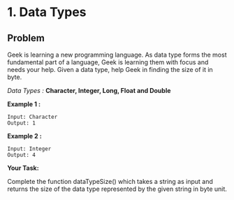 # 1. Data Types

## Problem

Geek is learning a new programming language. As data type forms the most fundamental part of a language, Geek is learning them with focus and needs your help. Given a data type, help Geek in finding the size of it in byte.

_Data Types :_ **Character, Integer, Long, Float and Double**

**Example 1 :**

```
Input: Character
Output: 1
```

**Example 2 :**

```
Input: Integer
Output: 4
```

**Your Task:**

Complete the function dataTypeSize() which takes a string as input and returns the size of the data type represented by the given string in byte unit.
